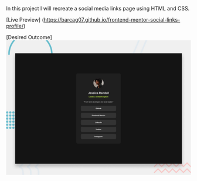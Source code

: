 In this project I will recreate a social media links page using HTML and CSS.

[Live Preview] (https://barcag07.github.io/frontend-mentor-social-links-profile/)

[Desired Outcome] ![Desired Outcome](./preview.jpg)

